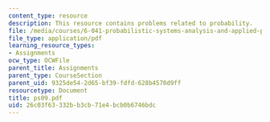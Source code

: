 ```yaml
---
content_type: resource
description: This resource contains problems related to probability.
file: /media/courses/6-041-probabilistic-systems-analysis-and-applied-probability-spring-2006/26c03f63332bb3cb71e4bcb0b6746bdc_ps09.pdf
file_type: application/pdf
learning_resource_types:
- Assignments
ocw_type: OCWFile
parent_title: Assignments
parent_type: CourseSection
parent_uid: 9325de54-2d65-bf39-fdfd-628b4570d9ff
resourcetype: Document
title: ps09.pdf
uid: 26c03f63-332b-b3cb-71e4-bcb0b6746bdc
---
```


